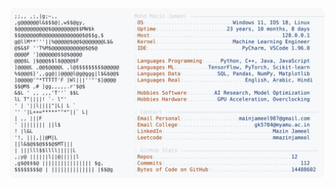 <picture>
  <source srcset="https://raw.githubusercontent.com/mmazinjameel/mmazinjameel/main/dark_mode.svg?v=1757724226" media="(prefers-color-scheme: dark)">
  <img src="https://raw.githubusercontent.com/mmazinjameel/mmazinjameel/main/light_mode.svg?v=1757724226">
</picture>

